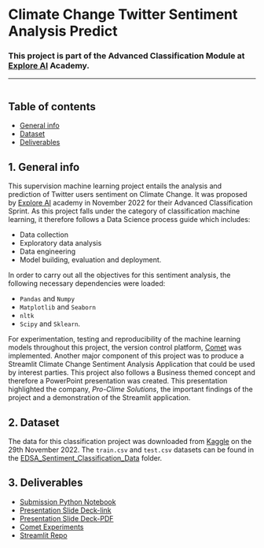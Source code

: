 # Climate Change Twitter Sentiment Analysis Predict
### This project is part of the Advanced Classification Module at [Explore AI](https://explore-datascience.net/) Academy.
---

<div id="main image" align="center">
  <img src="https://magora-systems.com/uploads/ReRGf0pfKf-L6G0KW4gpr3bEbx3viF5p.jpeg" alt=""/>
</div>

## Table of contents
* [General info](#general-info)
* [Dataset](#dataset)
* [Deliverables](#resources)


## 1. General info <a class="anchor" id="general-info"></a>


This supervision machine learning project entails the analysis and prediction of Twitter users sentiment on Climate Change. It was proposed by [Explore AI](https://explore-datascience.net/) academy in November 2022 for their Advanced Classification Sprint. As this project falls under the category of classification machine learning, it therefore follows a Data Science process guide which includes:
+ Data collection
+ Exploratory data analysis
+ Data engineering
+ Model building, evaluation and deployment.

In order to carry out all the objectives for this sentiment analysis, the following necessary dependencies were loaded:
+ `Pandas` and `Numpy`
+ `Matplotlib` and `Seaborn`
+ `nltk`
+ `Scipy` and `Sklearn`. 

For experimentation, testing and reproducibility of the machine learning models throughout this project, the version control platform, [Comet](https://www.comet.com/site/) was implemented. Another major component of this project was to produce a Streamlit Climate Change Sentiment Analysis Application that could be used by interest parties. This project also follows a Business themed concept and therefore a PowerPoint presentation was created. This presentation highlighted the company, *Pro-Clime Solutions*, the important findings of the project and a demonstration of the Streamlit application.


## 2. Dataset <a class="anchor" id="dataset"></a>
The data for this classification project was downloaded from [Kaggle](https://www.kaggle.com/competitions/edsa-sentiment-classification/data) on the 29th November 2022. The `train.csv` and `test.csv` datasets can be found in the [EDSA_Sentiment_Classification_Data](https://github.com/IkanengJack/Team-CW3/tree/main/EDSA_Sentiment_Classification_Data) folder.

## 3. Deliverables <a class="anchor" id="resources"></a>
+  [Submission Python Notebook](https://github.com/EreshiaGabier/Climate_Change_Sentiment_Twitter_Analysis_Classification/blob/main/Submission_Notebook_and_Images/Final_Submission_Notebook_Team_CW3.ipynb)
+  [Presentation Slide Deck-link](https://docs.google.com/presentation/d/1n6Sxspydh4Yw8xoSZB33pgfNyMOMgh94xhbmlTrdnOU/edit?usp=sharing)
+  [Presentation Slide Deck-PDF](https://github.com/IkanengJack/Team-CW3/blob/main/Classification_Presentation_TeamCW3.pdf)
+  [Comet Experiments](https://github.com/IkanengJack/Team-CW3/blob/main/Comet_experiments_Team_CW3.png)
+  [Streamlit Repo](https://github.com/EreshiaGabier/Streamlit_Climate_Change_Twitter_Sentiment_Classification/tree/master/Final_Streamlit_App_Content)







